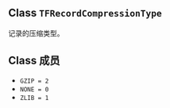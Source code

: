 

## Class  `TFRecordCompressionType` 
记录的压缩类型。

## Class 成员
-  `GZIP = 2`  
-  `NONE = 0`  
-  `ZLIB = 1`  
